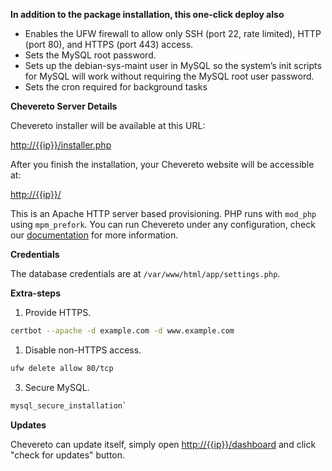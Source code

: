 **In addition to the package installation, this one-click deploy also**

- Enables the UFW firewall to allow only SSH (port 22, rate limited), HTTP (port 80), and HTTPS (port 443) access.
- Sets the MySQL root password.
- Sets up the debian-sys-maint user in MySQL so the system’s init scripts for MySQL will work without requiring the MySQL root user password.
- Sets the cron required for background tasks

**Chevereto Server Details**

Chevereto installer will be available at this URL:

[http://{{ip}}/installer.php](http://{{ip}}/installer.php)

After you finish the installation, your Chevereto website will be accessible at:

[http://{{ip}}/](http://{{ip}}/)

This is an Apache HTTP server based provisioning. PHP runs with `mod_php` using `mpm_prefork`. You can run Chevereto under any configuration, check our [documentation](https://chv.to/docs) for more information.

**Credentials**

The database credentials are at `/var/www/html/app/settings.php`.

**Extra-steps**

1. Provide HTTPS.

```sh
certbot --apache -d example.com -d www.example.com
```

1. Disable non-HTTPS access.

```sh
ufw delete allow 80/tcp
```

3. Secure MySQL.

```sh
mysql_secure_installation`
```

**Updates**

Chevereto can update itself, simply  open [http://{{ip}}/dashboard](http://{{ip}}/dashboard) and click "check for updates" button.
